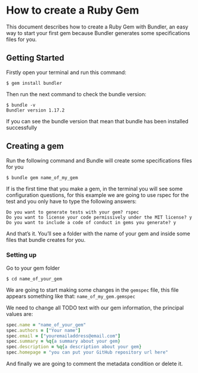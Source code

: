 # How to create a Ruby Gem

This document describes how to create a Ruby Gem with Bundler, an easy way to start your first gem because Bundler generates some specifications files for you.

## Getting Started
Firstly open your terminal and run this command:

    $ gem install bundler

Then run the next command to check the bundle version:

    $ bundle -v
    Bundler version 1.17.2

If you can see the bundle version that mean that bundle has been installed successfully

## Creating a gem
Run the following command and Bundle will create some specifications files for you

    $ bundle gem name_of_my_gem

If is the first time that you make a gem, in the terminal you will see some configuration questions, for this example we are going to use rspec for the test and you only have to type the following answers:

    Do you want to generate tests with your gem? rspec
    Do you want to license your code permissively under the MIT license? y
    Do you want to include a code of conduct in gems you generate? y

And that’s it.
You’ll see a folder with the name of your gem and inside some files that bundle creates for you.

### Setting up
Go to your gem folder
    
    $ cd name_of_your_gem

We are going to start making some changes in the `gemspec` file, this file appears something like that: `name_of_my_gem.gemspec`

We need to change all TODO text with our gem information, the principal values are:

```ruby
spec.name = "name_of_your_gem"
spec.authors = ["Your name"]
spec.email = ["youremailaddress@email.com"]
spec.summary = %q{a summary about your gem}
spec.description = %q{a description about your gem}
spec.homepage = "you can put your GitHub repository url here"
```

And finally we are going to comment the metadata condition or delete it.